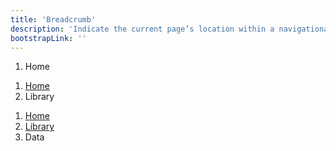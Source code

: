 ```yaml
---
title: 'Breadcrumb'
description: 'Indicate the current page’s location within a navigational hierarchy that automatically adds separators via CSS.'
bootstrapLink: ''
---
```


<example>
    <nav aria-label="breadcrumb">
        <ol class="breadcrumb">
            <li class="breadcrumb-item active" aria-current="page">Home</li>
        </ol>
    </nav>
    <nav aria-label="breadcrumb">
        <ol class="breadcrumb">
            <li class="breadcrumb-item"><a href="#">Home</a></li>
            <li class="breadcrumb-item active" aria-current="page">Library</li>
        </ol>
    </nav>
    <nav aria-label="breadcrumb">
        <ol class="breadcrumb">
            <li class="breadcrumb-item"><a href="#">Home</a></li>
            <li class="breadcrumb-item"><a href="#">Library</a></li>
            <li class="breadcrumb-item active" aria-current="page">Data</li>
        </ol>
    </nav>
</example>
